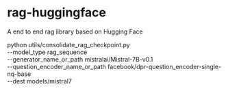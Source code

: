 # rag-huggingface
A end to end rag library based on Hugging Face


python utils/consolidate_rag_checkpoint.py \
    --model_type rag_sequence \
    --generator_name_or_path mistralai/Mistral-7B-v0.1 \
    --question_encoder_name_or_path facebook/dpr-question_encoder-single-nq-base \
    --dest models/mistral7